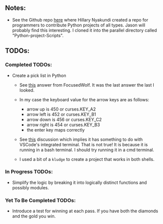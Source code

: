 ## Notes:

- See the Github repo [here](https://github.com/larymak/Python-project-Scripts/tree/main) where Hillary Nyakundi created a repo for programmers to contribute Python projects of all types. Jason will probably find this interesting. I cloned it into the parallel directory called "Python-project-Scripts".

## TODOs:

### Completed TODOs:

- Create a pick list in Python

  - See [this](https://stackoverflow.com/questions/39488788/how-to-make-a-menu-in-python-navigable-with-arrow-keys) answer from FocusedWolf. It was the last answer the last I looked.

  - In my case the keyboard value for the arrow keys are as follows:

    - arrow up is 450 or curses.KEY_A2
    - arrow left is 452 or curses.KEY_B1
    - arrow down is 456 or curses.KEY_C2
    - arrow right is 454 or curses.KEY_B3
    - the enter key maps correctly

  - See [this](https://github.com/microsoft/vscode/issues/112405) discussion which implies it has something to do with VSCode's integrated terminal. That is not true! It is because it is running in a bash terminal. I should try running it in a cmd terminal.
  - I used a bit of a `kludge` to create a project that works in both shells.

### In Progress TODOs:

- Simplify the logic by breaking it into logically distinct functions and possibly modules.

### Yet To Be Completed TODOs:

- Introduce a test for winning at each pass. If you have both the diamonds and the gold you win.
